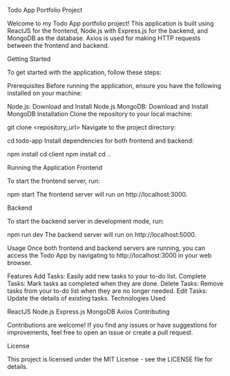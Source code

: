 Todo App Portfolio Project

Welcome to my Todo App portfolio project! This application is built using ReactJS for the frontend, Node.js with Express.js for the backend, and MongoDB as the database. Axios is used for making HTTP requests between the frontend and backend.

Getting Started

To get started with the application, follow these steps:

Prerequisites
Before running the application, ensure you have the following installed on your machine:

Node.js: Download and Install Node.js
MongoDB: Download and Install MongoDB
Installation
Clone the repository to your local machine:


git clone <repository_url>
Navigate to the project directory:

cd todo-app
Install dependencies for both frontend and backend:

npm install
cd client
npm install
cd ..


Running the Application
Frontend

To start the frontend server, run:

npm start
The frontend server will run on http://localhost:3000.


Backend

To start the backend server in development mode, run:

npm run dev
The backend server will run on http://localhost:5000.



Usage
Once both frontend and backend servers are running, you can access the Todo App by navigating to http://localhost:3000 in your web browser.

Features
Add Tasks: Easily add new tasks to your to-do list.
Complete Tasks: Mark tasks as completed when they are done.
Delete Tasks: Remove tasks from your to-do list when they are no longer needed.
Edit Tasks: Update the details of existing tasks.
Technologies Used

ReactJS
Node.js
Express.js
MongoDB
Axios
Contributing

Contributions are welcome! If you find any issues or have suggestions for improvements, feel free to open an issue or create a pull request.

License

This project is licensed under the MIT License - see the LICENSE file for details.

